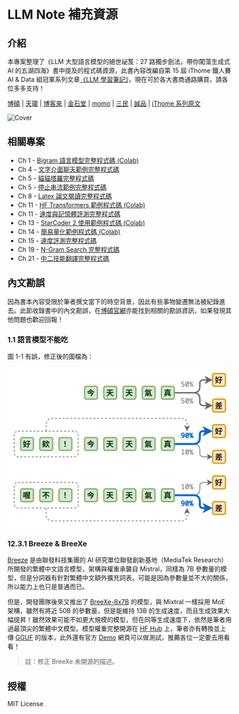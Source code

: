 # LLM Note 補充資源

## 介紹

本專案整理了《LLM 大型語言模型的絕世祕笈：27 路獨步劍法，帶你闖蕩生成式 AI 的五湖四海》書中提及的程式碼資源，此書內容改編自第 15 屆 iThome 鐵人賽 AI & Data 組冠軍系列文章[《LLM 學習筆記》](https://ithelp.ithome.com.tw/users/20121763/ironman/6145)，現在可於各大書商通路購買，請各位多多支持！

[博碩](https://www.drmaster.com.tw/Bookinfo.asp?BookID=MP22435) | [天瓏](https://www.tenlong.com.tw/products/9786263339293) | [博客來](https://www.books.com.tw/products/0010996141) | [金石堂](https://www.kingstone.com.tw/basic/2013120710320) | [momo](https://www.momoshop.com.tw/goods/GoodsDetail.jsp?i_code=13087944) | [三民](https://www.sanmin.com.tw/product/index/013473822) | [誠品](https://www.eslite.com/product/10012011762682616069008) | [iThome 系列原文](https://ithelp.ithome.com.tw/users/20121763/ironman/6145)

![Cover](https://www.drmaster.com.tw/Cover/MP22435.png)

## 相關專案

- Ch 1 - [Bigram 語言模型完整程式碼 (Colab)](https://tinyurl.com/llm-note-01)
- Ch 4 - [文字介面聊天範例完整程式碼](OpenAI-API/CLI-Chat-Demo.py)
- Ch 5 - [貓貓塔羅完整程式碼](https://tinyurl.com/llm-note-03)
- Ch 5 - [停止串流範例完整程式碼](Gradio/StopChat.py)
- Ch 8 - [Latex 論文閱讀完整程式碼](https://tinyurl.com/llm-note-06)
- Ch 11 - [HF Transformers 範例程式碼 (Colab)](https://tinyurl.com/llm-note-07)
- Ch 11 - [速度與記憶體評測完整程式碼](HF/HF-Bench.py)
- Ch 13 - [StarCoder 2 使用範例程式碼 (Colab)](https://tinyurl.com/llm-note-08)
- Ch 14 - [簡易量化範例程式碼 (Colab)](https://tinyurl.com/llm-note-09)
- Ch 15 - [速度評測完整程式碼](Utils/BenchSpeed.py)
- Ch 19 - [N-Gram Search 完整程式碼](NGram/NGram-Search.py)
- Ch 21 - [中二技能翻譯完整程式碼](https://tinyurl.com/llm-note-13)

## 內文勘誤

因為書本內容受限於筆者撰文當下的時空背景，因此有些事物變遷無法被紀錄進去。此節收錄書中的內文勘誤，在[博碩官網](https://www.drmaster.com.tw/bookinfo.asp?BookID=MP22435#list_s)亦能找到相關的勘誤資訊，如果發現其他問題也歡迎回報！

### 1.1 語言模型不能吃

圖 1-1 有誤，修正後的圖檔為：

![1-1](Assets/1-1.png)

### 12.3.1 Breeze & BreeXe

[Breeze](https://huggingface.co/MediaTek-Research) 是由聯發科技集團的 AI 研究單位聯發創新基地（MediaTek Research）所開發的繁體中文語言模型，架構與權重承襲自 Mistral，同樣為 7B 參數量的模型，但是分詞器有針對繁體中文額外擴充詞表。可能是因為參數量並不大的關係，所以能力上也只是普通而已。

但是，開發團隊後來又推出了 [BreeXe-8x7B](https://tinyurl.com/llm-breexe) 的模型，與 Mixtral 一樣採用 MoE 架構，雖然有將近 50B 的參數量，但是能維持 13B 的生成速度，而且生成效果大幅提昇！雖然效果可能不如更大規模的模型，但在同等生成速度下，依然是筆者用過最頂尖的繁體中文模型。模型權重完整開源在 [HF Hub](https://huggingface.co/MediaTek-Research/Breexe-8x7B-Instruct-v0_1) 上，筆者亦有轉換並上傳 [GGUF](https://huggingface.co/PenutChen/Breexe-8x7B-Instruct-v0_1-GGUF) 的版本，此外還有官方 [Demo](https://tinyurl.com/llm-breexe-demo) 網頁可以做測試，推薦各位一定要去用看看！

> 註：修正 BreeXe 未開源的描述。

## 授權

MIT License
